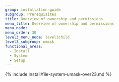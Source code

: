 ```yaml
---
group: installation-guide
subgroup: Prerequisites
title: Overview of ownership and permissions
menu_title: Overview of ownership and permissions
menu_node:
menu_order: 30
level3_menu_node: level3child
level3_subgroup: umask
functional_areas:
  - Install
  - System
  - Setup
---
```


{% include install/file-system-umask-over23.md %}
